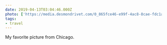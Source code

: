 ```yaml
---
date: 2019-04-13T03:04:46.000Z
photo: ['https://media.desmondrivet.com/0_865fce46-e99f-4ac8-8cae-fdc1aa33d231.JPG']
tags:
- travel
---
```


My favorite picture from Chicago.  
